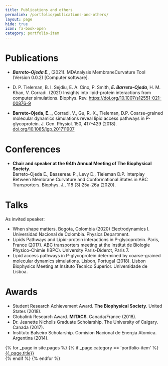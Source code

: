 ```yaml
---
title: Publications and others
permalink: /portfolio/publications-and-others/
layout: page
hide: true
icon: fa-book-open
category: portfolio-item
---
```



# Publications

- _**Barreto-Ojeda E.**_, (2021). MDAnalysis MembraneCurvature Tool (Version 0.0.2) [Computer software].

- D. P. Tieleman, B. I. Sejdiu, E. A. Cino, P. Smith, _**E. Barreto-Ojeda**_, H. M. Khan, V. Corradi. (2021) Insights into lipid-protein interactions from computer simulations. Biophys. Rev. https://doi.org/10.1007/s12551-021-00876-9

- **Barreto-Ojeda, E.**_, Corradi, V., Gu, R.-X., Tieleman, D.P. Coarse-grained molecular dynamics simulations reveal lipid access pathways in P-glycoprotein. J. Gen. Physiol. 150, 417–429 (2018). [doi.org/10.1085/jgp.201711907](https://rupress.org/jgp/article/150/3/417/43698/Coarse-grained-molecular-dynamics-simulations)


# Conferences
- **Chair and speaker at the 64th Annual Meeting of The Biophysical Society**. <br>
Barreto-Ojeda E., Bassereau P., Levy D., Tieleman D.P.
Interplay Between Membrane Curvature and Conformational States in ABC Transporters. Biophys. J., 118 (3):25a-26a (2020). 


# Talks 


As invited speaker: <br>
- When shape matters. Bogota, Colombia (2020)
Electrodynamics I. Universidad Nacional de Colombia. Physics Department.
- Lipids Pathways and Lipid-protein interactions in P-glycoprotein. Paris, France (2017).
ABC transporters meeting at the Institut de Biologie Physico-Chimie (IBPC). 
University Paris-Diderot, Paris 7.
- Lipid access pathways in P-glycoprotein determined by coarse-grained molecular dynamics simulations. Lisbon, Portugal (2018). Lisbon Biophysics Meeting at Insituto Tecnico Superior.
Universidade de Lisboa.



# Awards
- Student Research Achievement Award. **The Biophysical Society**. United States (2018). <br>
- Globalink Research Award. **MITACS**. Canada/France (2018).
- Dr. Jeanette Nicholls Graduate Scholarship. The University of Calgary. Canada (2017).
- Instituto Balseiro Scholarship. Comision Nacional de Energia Atomica. Argentina (2014).



<div>
{% for _page in site.pages %}
    {% if _page.category == 'portfolio-item' %}  
        <a href="{{site.baseurl}}/portfolio/{{_page.title|slugify}}/">{{_page.title}}
        </a>
        <br>
    {% endif %}
{% endfor %}
</div>

